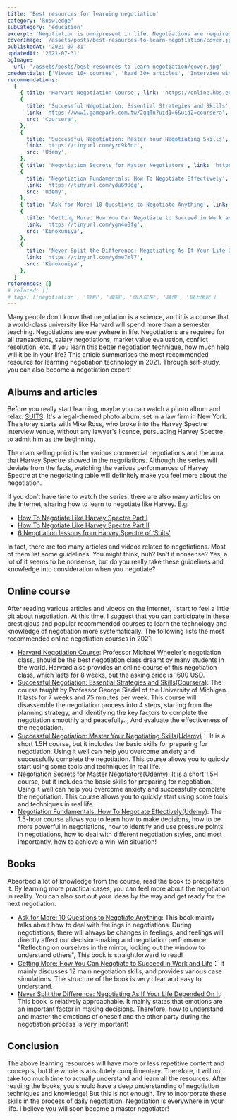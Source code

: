 ```yaml
---
title: 'Best resources for learning negotiation'
category: 'knowledge'
subCategory: 'education'
excerpt: 'Negotiation is omnipresent in life. Negotiations are required for buying and selling, negotiating salaries, evaluating the market value of goods or services, resolving conflicts, etc. If you learn this better way of negotiation, how much can you leap forward in your life? This article summarises the most recommended resources for learning negotiation technology in 2021. Through self-study, you can also become a negotiation expert!'
coverImage: '/assets/posts/best-resources-to-learn-negotiation/cover.jpg'
publishedAt: '2021-07-31'
updatedAt: '2021-07-31'
ogImage:
  url: '/assets/posts/best-resources-to-learn-negotiation/cover.jpg'
credentials: ['Viewed 10+ courses', 'Read 30+ articles', 'Interview with 3 experts', 'Read 5 books']
recommendations:
  [
    { title: 'Harvard Negotiation Course', link: 'https://online.hbs.edu/courses/negotiation/', src: 'Harvard' },
    {
      title: 'Successful Negotiation: Essential Strategies and Skills',
      link: 'https://www1.gamepark.com.tw/2qqTn?uid1=6&uid2=coursera',
      src: 'Coursera',
    },
    {
      title: 'Successful Negotiation: Master Your Negotiating Skills',
      link: 'https://tinyurl.com/yzr9k6nr',
      src: 'Udemy',
    },
    { title: 'Negotiation Secrets for Master Negotiators', link: 'https://tinyurl.com/ygl3k6q6', src: 'Udemy' },
    {
      title: 'Negotiation Fundamentals: How To Negotiate Effectively',
      link: 'https://tinyurl.com/ydu698gg',
      src: 'Udemy',
    },
    { title: 'Ask for More: 10 Questions to Negotiate Anything', link: 'https://amzn.to/3g0SsLc', src: 'Amazon' },
    {
      title: 'Getting More: How You Can Negotiate to Succeed in Work and Life',
      link: 'https://tinyurl.com/ygn4o8fg',
      src: 'Kinokuniya',
    },
    {
      title: 'Never Split the Difference: Negotiating As If Your Life Depended On It',
      link: 'https://tinyurl.com/ydme7ml7',
      src: 'Kinokuniya',
    },
  ]
references: []
# related: []
# tags: ['negotiation', '談判', '職場', '個人成長', '議價', '線上學習']
---
```


Many people don't know that negotiation is a science, and it is a course that a world-class university like Harvard will spend more than a semester teaching. Negotiations are everywhere in life. Negotiations are required for all transactions, salary negotiations, market value evaluation, conflict resolution, etc. If you learn this better negotiation technique, how much help will it be in your life? This article summarises the most recommended resource for learning negotiation technology in 2021. Through self-study, you can also become a negotiation expert!

## Albums and articles

Before you really start learning, maybe you can watch a photo album and relax. [SUITS](https://www.imdb.com/title/tt1632701/). It's a legal-themed photo album, set in a law firm in New York. The storey starts with Mike Ross, who broke into the Harvey Spectre interview venue, without any lawyer's licence, persuading Harvey Spectre to admit him as the beginning.

The main selling point is the various commercial negotiations and the aura that Harvey Spectre showed in the negotiations. Although the series will deviate from the facts, watching the various performances of Harvey Spectre at the negotiating table will definitely make you feel more about the negotiation.

If you don’t have time to watch the series, there are also many articles on the Internet, sharing how to learn to negotiate like Harvey. E.g:

- [How To Negotiate Like Harvey Spectre Part I](https://www.linkedin.com/pulse/20140814142934-347559225-how-to-negotiate-like-harvey-spectre/)
- [How To Negotiate Like Harvey Spectre Part II](https://www.linkedin.com/pulse/20141204130253-347559225-how-to-negotiate-like-harvey-spectre-part-ii/)
- [6 Negotiation lessons from Harvey Spectre of ‘Suits’](https://www.scotwork.com.au/negotiation-blog/2018/6-negotiation-lessons-from-harvey-spectre-of-suits/)

In fact, there are too many articles and videos related to negotiations. Most of them list some guidelines. You might think, huh? Isn't it nonsense? Yes, a lot of it seems to be nonsense, but do you really take these guidelines and knowledge into consideration when you negotiate?

## Online course

After reading various articles and videos on the Internet, I start to feel a little bit about negotiation. At this time, I suggest that you can participate in these prestigious and popular recommended courses to learn the technology and knowledge of negotiation more systematically. The following lists the most recommended online negotiation courses in 2021:

- [Harvard Negotiation Course](https://online.hbs.edu/courses/negotiation/): Professor Michael Wheeler's negotiation class, should be the best negotiation class dreamt by many students in the world. Harvard also provides an online course of this negotiation class, which lasts for 8 weeks, but the asking price is 1600 USD.
- [Successful Negotiation: Essential Strategies and Skills(Coursera)](https://igamepark.biz/2qqTn?uid1=shareuhack): The course taught by Professor George Siedel of the University of Michigan. It lasts for 7 weeks and 75 minutes per week. This course will disassemble the negotiation process into 4 steps, starting from the planning strategy, and identifying the key factors to complete the negotiation smoothly and peacefully. , And evaluate the effectiveness of the negotiation.
- [Successful Negotiation: Master Your Negotiating Skills(Udemy)](https://tinyurl.com/yec4ydmx)： It is a short 1.5H course, but it includes the basic skills for preparing for negotiation. Using it well can help you overcome anxiety and successfully complete the negotiation. This course allows you to quickly start using some tools and techniques in real life.
- [Negotiation Secrets for Master Negotiators(Udemy)](https://tinyurl.com/yeq5bpkt): It is a short 1.5H course, but it includes the basic skills for preparing for negotiation. Using it well can help you overcome anxiety and successfully complete the negotiation. This course allows you to quickly start using some tools and techniques in real life.
- [Negotiation Fundamentals: How To Negotiate Effectively(Udemy)](https://tinyurl.com/ygvzgaat): The 1.5-hour course allows you to learn how to make decisions, how to be more powerful in negotiations, how to identify and use pressure points in negotiations, how to deal with different negotiation styles, and most importantly, how to achieve a win-win situation!

## Books

Absorbed a lot of knowledge from the course, read the book to precipitate it. By learning more practical cases, you can feel more about the negotiation in reality. You can also sort out your ideas by the way and get ready for the next negotiation.

- [Ask for More: 10 Questions to Negotiate Anything](https://amzn.to/3g0SsLc): This book mainly talks about how to deal with feelings in negotiations. During negotiations, there will always be changes in feelings, and feelings will directly affect our decision-making and negotiation performance. "Reflecting on ourselves in the mirror, looking out the window to understand others", This book is straightforward to read!
- [Getting More: How You Can Negotiate to Succeed in Work and Life](https://tinyurl.com/ygn4o8fg)： It mainly discusses 12 main negotiation skills, and provides various case simulations. The structure of the book is very clear and easy to understand.
- [Never Split the Difference: Negotiating As If Your Life Depended On It](https://tinyurl.com/ydme7ml7): This book is relatively approachable. It mainly states that emotions are an important factor in making decisions. Therefore, how to understand and master the emotions of oneself and the other party during the negotiation process is very important!

## Conclusion

The above learning resources will have more or less repetitive content and concepts, but the whole is absolutely complimentary. Therefore, it will not take too much time to actually understand and learn all the resources. After reading the books, you should have a deep understanding of negotiation techniques and knowledge! But this is not enough. Try to incorporate these skills in the process of daily negotiation. Negotiation is everywhere in your life. I believe you will soon become a master negotiator!
